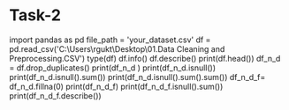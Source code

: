# Task-2
import pandas as pd
file_path = 'your_dataset.csv'
df = pd.read_csv('C:\\Users\\rgukt\\Desktop\\01.Data Cleaning and Preprocessing.CSV')
type(df)
df.info()
df.describe()
print(df.head())
df_n_d = df.drop_duplicates()
print(df_n_d )
print(df_n_d.isnull())
print(df_n_d.isnull().sum())
print(df_n_d.isnull().sum().sum())
df_n_d_f= df_n_d.fillna(0)
print(df_n_d_f)
print(df_n_d_f.isnull().sum())
print(df_n_d_f.describe())
